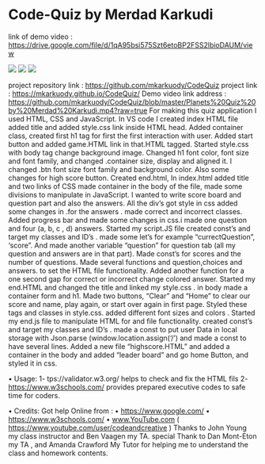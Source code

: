 
# Code-Quiz by Merdad Karkudi

link of demo video : https://drive.google.com/file/d/1qA95bsi575Szt6etoBP2FSS2lbioDAUM/view



<image src="./start.jpg">
  
<image src="./game.jpg">
  
<image src="./score.jpg">
  
  
 project repository link : https://github.com/mkarkuody/CodeQuiz
 project link : https://mkarkuody.github.io/CodeQuiz/
 Demo video link address : https://github.com/mkarkuody/CodeQuiz/blob/master/Planets%20Quiz%20by%20Merdad%20Karkudi.mp4?raw=true For making this quiz application I used HTML, CSS and JavaScript. In VS code I created index HTML file added title and added style.css link inside HTML head. Added container class, created first h1 tag for first the first interaction with user. Added start button and added game.HTML link in that.HTML tagged. Started style.css with body tag change background image. Changed h1 font color, font size and font family, and changed .container size, display and aligned it. I changed .btn font size font family and background color. Also some changes for high score button. Created end.html, In index.html added title and two links of CSS made container in the body of the file, made some divisions to manipulate in JavaScript. I wanted to write score board and question part and also the answers. All the div’s got style in css added some changes in .for the answers . made correct and incorrect classes. Added progress bar and made some changes in css.i made one question and four (a, b, c , d) answers. Started my script.JS file created const’s and target my classes and ID’s . made some let’s for example “currectQuestion”, ‘score”. And made another variable “question” for question tab (all my question and answers are in that part). Made const’s for scores and the number of questions. Made several functions and question,choices and answers. to set the HTML file functionality. Added another function for a one second gap for correct or incorrect change colored answer. Started my end.HTML and changed the title and linked my style.css . in body made a container form and h1. Made two buttons, “Clear” and “Home” to clear our score and name, play again, or start over again in first page. Styled these tags and classes in style.css. added different font sizes and colors . Started my end.js file to manipulate HTML for and file functionality. created const’s and target my classes and ID’s . made a const to put user Data in local storage with Json.parse (window.location.assign(‘/’) and made a const to have several lines. Added a new file “highscore.HTML” and added a container in the body and added “leader board” and go home Button, and styled it in css.
 
• Usage: 1- tps://validator.w3.org/ helps to check and fix the HTML fils 2- https://www.w3schools.com/ provides prepared executive codes to safe time for coders.

• Credits: Got help Online from : • https://www.google.com/ • https://www.w3schools.com/
• www.YouTube.com ( https://www.youtube.com/user/codeandcreative ) Thanks to John Young my class instructor and Ben Vaagen my TA. special Thank to Dan Mont-Eton my TA , and Amanda Crawford My Tutor for helping me to understand the class and homework contents.
